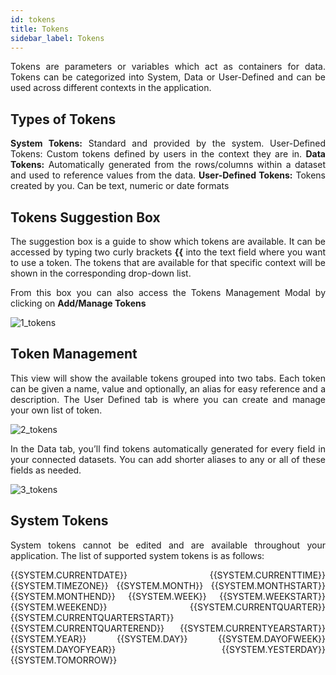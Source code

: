 ```yaml
---
id: tokens
title: Tokens
sidebar_label: Tokens
---
```


<div style="text-align: justify">

Tokens are parameters or variables which act as containers for data. Tokens can be categorized into System, Data or User-Defined and can be used across different contexts in the application. 

## Types of Tokens
**System Tokens:** Standard and provided by the system.
User-Defined Tokens: Custom tokens defined by users in the context they are in.
**Data Tokens:** Automatically generated from the rows/columns within a dataset and used to reference values from the data.
**User-Defined Tokens:** Tokens created by you. Can be text, numeric or date formats

## Tokens Suggestion Box
The suggestion box is a guide to show which tokens are available. It can be accessed by typing two curly brackets **{{** into the text field where you want to use a token. The tokens that are available for that specific context will be shown in the corresponding drop-down list.

From this box you can also access the Tokens Management Modal by clicking on **Add/Manage Tokens**

![1_tokens](https://s3.amazonaws.com/cdn.qrvey.com/documentation_assets/ui-docs/automation/3.4.6.5_tokens/1_tokens.png#thumbnail)

## Token Management
This view will show the available tokens grouped into two tabs. Each token can be given a name, value and optionally, an alias for easy reference and a description.  The User Defined tab is where you can create and manage your own list of token.

![2_tokens](https://s3.amazonaws.com/cdn.qrvey.com/documentation_assets/ui-docs/automation/3.4.6.5_tokens/2_tokens.png#thumbnail)

In the Data tab, you’ll find tokens automatically generated for every field in your connected datasets. You can add shorter aliases to any or all of these fields as needed. 

![3_tokens](https://s3.amazonaws.com/cdn.qrvey.com/documentation_assets/ui-docs/automation/3.4.6.5_tokens/3_tokens.png#thumbnail)

## System Tokens
System tokens cannot be edited and are available throughout your application.  The list of supported system tokens is as follows:

{{SYSTEM.CURRENTDATE}}
{{SYSTEM.CURRENTTIME}}
{{SYSTEM.TIMEZONE}}
{{SYSTEM.MONTH}}
{{SYSTEM.MONTHSTART}}
{{SYSTEM.MONTHEND}}
{{SYSTEM.WEEK}}
{{SYSTEM.WEEKSTART}}
{{SYSTEM.WEEKEND}}
{{SYSTEM.CURRENTQUARTER}}
{{SYSTEM.CURRENTQUARTERSTART}}
{{SYSTEM.CURRENTQUARTEREND}}
{{SYSTEM.CURRENTYEARSTART}}
{{SYSTEM.YEAR}}
{{SYSTEM.DAY}}
{{SYSTEM.DAYOFWEEK}}
{{SYSTEM.DAYOFYEAR}}
{{SYSTEM.YESTERDAY}}
{{SYSTEM.TOMORROW}}